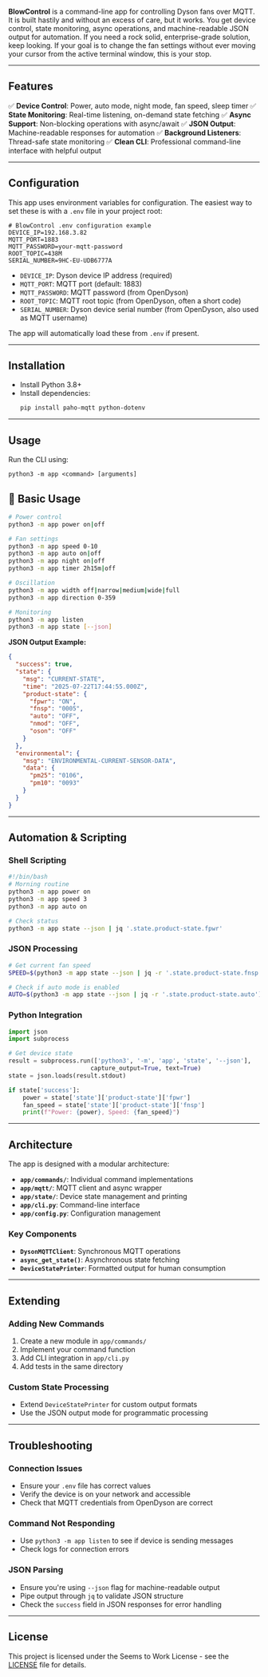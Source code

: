 
**BlowControl** is a command-line app for controlling Dyson fans over MQTT. It is built hastily and without an excess of care, but it works. You get device control, state monitoring, async operations, and machine-readable JSON output for automation. If you need a rock solid, enterprise-grade solution, keep looking. If your goal is to change the fan settings without ever moving your cursor from the active terminal window, this is your stop.

---

## Features

✅ **Device Control**: Power, auto mode, night mode, fan speed, sleep timer
✅ **State Monitoring**: Real-time listening, on-demand state fetching
✅ **Async Support**: Non-blocking operations with async/await
✅ **JSON Output**: Machine-readable responses for automation
✅ **Background Listeners**: Thread-safe state monitoring
✅ **Clean CLI**: Professional command-line interface with helpful output

---

## Configuration

This app uses environment variables for configuration. The easiest way to set these is with a `.env` file in your project root:

```
# BlowControl .env configuration example
DEVICE_IP=192.168.3.82
MQTT_PORT=1883
MQTT_PASSWORD=your-mqtt-password
ROOT_TOPIC=438M
SERIAL_NUMBER=9HC-EU-UDB6777A
```

- `DEVICE_IP`: Dyson device IP address (required)
- `MQTT_PORT`: MQTT port (default: 1883)
- `MQTT_PASSWORD`: MQTT password (from OpenDyson)
- `ROOT_TOPIC`: MQTT root topic (from OpenDyson, often a short code)
- `SERIAL_NUMBER`: Dyson device serial number (from OpenDyson, also used as MQTT username)

The app will automatically load these from `.env` if present.

---

## Installation

- Install Python 3.8+
- Install dependencies:
  ```sh
  pip install paho-mqtt python-dotenv
  ```

---

## Usage

Run the CLI using:

```
python3 -m app <command> [arguments]
```

## 🔧 Basic Usage

```bash
# Power control
python3 -m app power on|off

# Fan settings
python3 -m app speed 0-10
python3 -m app auto on|off
python3 -m app night on|off
python3 -m app timer 2h15m|off

# Oscillation
python3 -m app width off|narrow|medium|wide|full
python3 -m app direction 0-359

# Monitoring
python3 -m app listen
python3 -m app state [--json]
```

**JSON Output Example:**
```json
{
  "success": true,
  "state": {
    "msg": "CURRENT-STATE",
    "time": "2025-07-22T17:44:55.000Z",
    "product-state": {
      "fpwr": "ON",
      "fnsp": "0005",
      "auto": "OFF",
      "nmod": "OFF",
      "oson": "OFF"
    }
  },
  "environmental": {
    "msg": "ENVIRONMENTAL-CURRENT-SENSOR-DATA",
    "data": {
      "pm25": "0106",
      "pm10": "0093"
    }
  }
}
```

---

## Automation & Scripting

### Shell Scripting
```sh
#!/bin/bash
# Morning routine
python3 -m app power on
python3 -m app speed 3
python3 -m app auto on

# Check status
python3 -m app state --json | jq '.state.product-state.fpwr'
```

### JSON Processing
```sh
# Get current fan speed
SPEED=$(python3 -m app state --json | jq -r '.state.product-state.fnsp')

# Check if auto mode is enabled
AUTO=$(python3 -m app state --json | jq -r '.state.product-state.auto')
```

### Python Integration
```python
import json
import subprocess

# Get device state
result = subprocess.run(['python3', '-m', 'app', 'state', '--json'],
                       capture_output=True, text=True)
state = json.loads(result.stdout)

if state['success']:
    power = state['state']['product-state']['fpwr']
    fan_speed = state['state']['product-state']['fnsp']
    print(f"Power: {power}, Speed: {fan_speed}")
```

---

## Architecture

The app is designed with a modular architecture:

- **`app/commands/`**: Individual command implementations
- **`app/mqtt/`**: MQTT client and async wrapper
- **`app/state/`**: Device state management and printing
- **`app/cli.py`**: Command-line interface
- **`app/config.py`**: Configuration management

### Key Components

- **`DysonMQTTClient`**: Synchronous MQTT operations
- **`async_get_state()`**: Asynchronous state fetching
- **`DeviceStatePrinter`**: Formatted output for human consumption

---

## Extending

### Adding New Commands
1. Create a new module in `app/commands/`
2. Implement your command function
3. Add CLI integration in `app/cli.py`
4. Add tests in the same directory

### Custom State Processing
- Extend `DeviceStatePrinter` for custom output formats
- Use the JSON output mode for programmatic processing

---

## Troubleshooting

### Connection Issues
- Ensure your `.env` file has correct values
- Verify the device is on your network and accessible
- Check that MQTT credentials from OpenDyson are correct

### Command Not Responding
- Use `python3 -m app listen` to see if device is sending messages
- Check logs for connection errors

### JSON Parsing
- Ensure you're using `--json` flag for machine-readable output
- Pipe output through `jq` to validate JSON structure
- Check the `success` field in JSON responses for error handling

---

## License

This project is licensed under the Seems to Work License - see the [LICENSE](../LICENSE) file for details.
